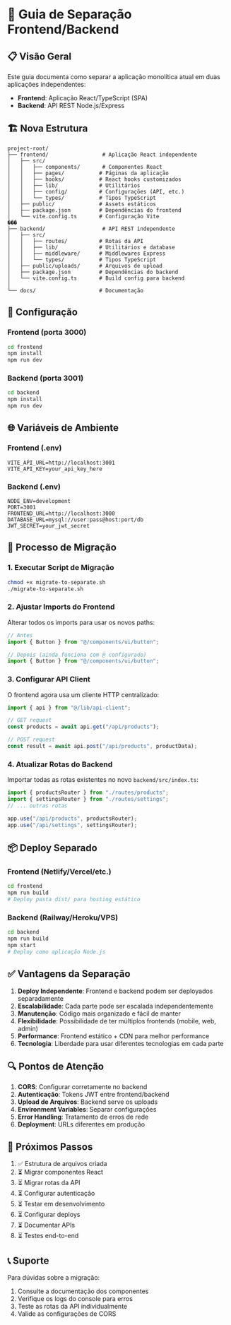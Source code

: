 # 🚀 Guia de Separação Frontend/Backend

## 📋 Visão Geral

Este guia documenta como separar a aplicação monolítica atual em duas aplicações independentes:

- **Frontend**: Aplicação React/TypeScript (SPA)
- **Backend**: API REST Node.js/Express

## 🏗️ Nova Estrutura

```
project-root/
├── frontend/                 # Aplicação React independente
│   ├── src/
│   │   ├── components/       # Componentes React
│   │   ├── pages/           # Páginas da aplicação
│   │   ├── hooks/           # React hooks customizados
│   │   ├── lib/             # Utilitários
│   │   ├── config/          # Configurações (API, etc.)
│   │   └── types/           # Tipos TypeScript
│   ├── public/              # Assets estáticos
│   ├── package.json         # Dependências do frontend
│   └── vite.config.ts       # Configuração Vite
���
├── backend/                  # API REST independente
│   ├── src/
│   │   ├── routes/          # Rotas da API
│   │   ├── lib/             # Utilitários e database
│   │   ├── middleware/      # Middlewares Express
│   │   └── types/           # Tipos TypeScript
│   ├── public/uploads/      # Arquivos de upload
│   ├── package.json         # Dependências do backend
│   └── vite.config.ts       # Build config para backend
│
└── docs/                    # Documentação
```

## 🔧 Configuração

### Frontend (porta 3000)

```bash
cd frontend
npm install
npm run dev
```

### Backend (porta 3001)

```bash
cd backend
npm install
npm run dev
```

## 🌐 Variáveis de Ambiente

### Frontend (.env)

```env
VITE_API_URL=http://localhost:3001
VITE_API_KEY=your_api_key_here
```

### Backend (.env)

```env
NODE_ENV=development
PORT=3001
FRONTEND_URL=http://localhost:3000
DATABASE_URL=mysql://user:pass@host:port/db
JWT_SECRET=your_jwt_secret
```

## 🔄 Processo de Migração

### 1. Executar Script de Migração

```bash
chmod +x migrate-to-separate.sh
./migrate-to-separate.sh
```

### 2. Ajustar Imports do Frontend

Alterar todos os imports para usar os novos paths:

```typescript
// Antes
import { Button } from "@/components/ui/button";

// Depois (ainda funciona com @ configurado)
import { Button } from "@/components/ui/button";
```

### 3. Configurar API Client

O frontend agora usa um cliente HTTP centralizado:

```typescript
import { api } from "@/lib/api-client";

// GET request
const products = await api.get("/api/products");

// POST request
const result = await api.post("/api/products", productData);
```

### 4. Atualizar Rotas do Backend

Importar todas as rotas existentes no novo `backend/src/index.ts`:

```typescript
import { productsRouter } from "./routes/products";
import { settingsRouter } from "./routes/settings";
// ... outras rotas

app.use("/api/products", productsRouter);
app.use("/api/settings", settingsRouter);
```

## 📦 Deploy Separado

### Frontend (Netlify/Vercel/etc.)

```bash
cd frontend
npm run build
# Deploy pasta dist/ para hosting estático
```

### Backend (Railway/Heroku/VPS)

```bash
cd backend
npm run build
npm start
# Deploy como aplicação Node.js
```

## ✅ Vantagens da Separação

1. **Deploy Independente**: Frontend e backend podem ser deployados separadamente
2. **Escalabilidade**: Cada parte pode ser escalada independentemente
3. **Manutenção**: Código mais organizado e fácil de manter
4. **Flexibilidade**: Possibilidade de ter múltiplos frontends (mobile, web, admin)
5. **Performance**: Frontend estático + CDN para melhor performance
6. **Tecnologia**: Liberdade para usar diferentes tecnologias em cada parte

## 🔍 Pontos de Atenção

1. **CORS**: Configurar corretamente no backend
2. **Autenticação**: Tokens JWT entre frontend/backend
3. **Upload de Arquivos**: Backend serve os uploads
4. **Environment Variables**: Separar configurações
5. **Error Handling**: Tratamento de erros de rede
6. **Deployment**: URLs diferentes em produção

## 🚦 Próximos Passos

1. ✅ Estrutura de arquivos criada
2. ⏳ Migrar componentes React
3. ⏳ Migrar rotas da API
4. ⏳ Configurar autenticação
5. ⏳ Testar em desenvolvimento
6. ⏳ Configurar deploys
7. ⏳ Documentar APIs
8. ⏳ Testes end-to-end

## 📞 Suporte

Para dúvidas sobre a migração:

1. Consulte a documentação dos componentes
2. Verifique os logs do console para erros
3. Teste as rotas da API individualmente
4. Valide as configurações de CORS
